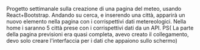 Progetto settimanale sulla creazione di una pagina del meteo, usando React+Bootstrap. 
Andando su cerca, e inserendo una città, apparirà un nuovo elemento nella pagina con i corrispettivi dati metereologici.
Nella home i saranno 5 città prese con i corrispettivi dati da un API.
PS( La parte della pagina previsioni era quasi completa, avevo creato il collegamento, devo solo creare l'interfaccia per i dati che appaiono sullo schermo)
